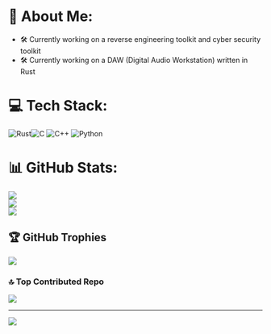 # 💫 About Me:
- 🛠  Currently working on a reverse engineering toolkit and cyber security toolkit<br>
- 🛠  Currently working on a DAW (Digital Audio Workstation) written in Rust<br>


# 💻 Tech Stack:
![Rust](https://img.shields.io/badge/rust-%23000000.svg?style=for-the-badge&logo=rust&logoColor=white)![C](https://img.shields.io/badge/c-%2300599C.svg?style=for-the-badge&logo=c&logoColor=white) ![C++](https://img.shields.io/badge/c++-%2300599C.svg?style=for-the-badge&logo=c%2B%2B&logoColor=white) ![Python](https://img.shields.io/badge/python-3670A0?style=for-the-badge&logo=python&logoColor=ffdd54)
# 📊 GitHub Stats:
![](https://github-readme-stats.vercel.app/api?username=aidan729&theme=dark&hide_border=false&include_all_commits=false&count_private=false)<br/>
![](https://github-readme-streak-stats.herokuapp.com/?user=aidan729&theme=dark&hide_border=false)<br/>
![](https://github-readme-stats.vercel.app/api/top-langs/?username=aidan729&theme=dark&hide_border=false&include_all_commits=false&count_private=false&layout=compact)

## 🏆 GitHub Trophies
![](https://github-profile-trophy.vercel.app/?username=aidan729&theme=radical&no-frame=false&no-bg=true&margin-w=4)

### 🔝 Top Contributed Repo
![](https://github-contributor-stats.vercel.app/api?username=aidan729&limit=5&theme=dark&combine_all_yearly_contributions=true)

---
[![](https://visitcount.itsvg.in/api?id=aidan729&icon=2&color=0)](https://visitcount.itsvg.in)

<!-- Proudly created with GPRM ( https://gprm.itsvg.in ) -->
